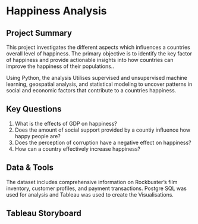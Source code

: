 # Happiness Analysis

## Project Summary
This project investigates the different aspects which influences a countries overall level of happiness. The primary objective is to identify the key factor of happiness and provide actionable insights into how countries can improve the happiness of their populations..

Using Python, the analysis Utilises supervised and unsupervised machine learning, geospatial analysis, and statistical modeling to uncover patterns in social and economic factors that contribute to a countries happiness.

## Key Questions 

1. What is the effects of GDP on happiness?
2. Does the amount of social support provided by a countiy influence how happy people are?
3. Does the perception of  corruption have a negative effect on happiness?
4. How can a country effectively increase  happiness?

## Data & Tools

The dataset includes comprehensive information on Rockbuster’s film inventory, customer profiles, and payment transactions. Postgre SQL was used for analysis and Tableau was used to create the Visualisations. 

## Tableau Storyboard

